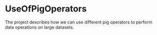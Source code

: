 # UseOfPigOperators
The project describes how we can use different pig operators to perform data operations on large datasets.
